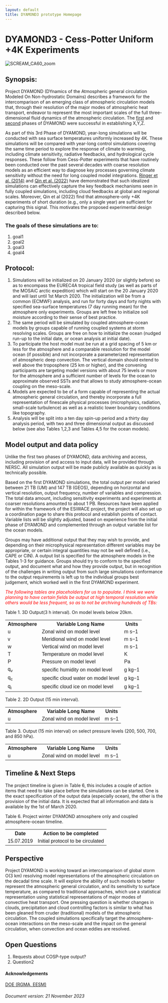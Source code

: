 ```yaml
---
layout: default
title: DYAMOND3 prototype Homepage
---
```


# DYAMOND3 - Cess-Potter Uniform +4K Experiments
<img src="images/AR_CA60_zoom2880x1440_starField.png" alt="SCREAM_CA60_zoom">

## Synopsis:
<p>
Project DYAMOND (DYnamics of the Atmospheric general circulation Modeled On Non-hydrostatic Domains) describes a framework for the intercomparison of an emerging class of atmospheric circulation models that, through their resolution of the major modes of atmospheric heat transport, endeavor to represent the most important scales of the full three-dimensional fluid dynamics of the atmospheric circulation. The <a href="https://www.esiwace.eu/the-project/past-phases/dyamond-initiative/services-dyamond-summer">first</a> and <a href="https://www.esiwace.eu/the-project/past-phases/dyamond-initiative/services-dyamond-winter">second</a> phases of DYAMOND were successful in establishing X,Y,Z. 
</p>
<p>
As part of this 3rd Phase of DYAMOND, year-long simulations will be conducted with sea surface temperatures uniformly increased by 4K. These simulations will be compared with year-long control simulations covering the same time period to explore the response of climate to warming, including climate sensitivity, radiative feedbacks, and hydrological cycle responses. These follow from Cess-Potter experiments that have routinely been conducted over the past several decades with coarse resolution models as an efficient way to diagnose key processes governing climate sensitivity without the need for long coupled model integrations. <a href="https://agupubs.onlinelibrary.wiley.com/doi/abs/10.1002/2014GL060347">Ringer et al. (2014)</a> and <a href="https://agupubs.onlinelibrary.wiley.com/doi/10.1029/2021JD035460">Qin et al. (2022)</a> have demonstrated that such idealized simulations can effectively capture the key feedback mechanisms seen in fully coupled simulations, including cloud feedbacks at global and regional scales. Moreover, Qin et al (2022) find that atmosphere-only +4K experiments of short duration (e.g., only a single year) are sufficient for capturing this signal. This motivates the proposed experimental design described below.
</p>

### The goals of these simulations are to:
<p><ol>
    <li>goal1</li>
    <li>goal2</li>
    <li>goal3</li>
    <li>goal4</li>
</ol></p>

## Protocol:
<p>
<ol>
    <li>Simulations will be initialized on 20 January 2020 (or slightly before) so as to encompass the EUREC4A tropical field study (as well as parts of the MOSAiC arctic expedition) which will start on the 20 January 2020 and will last until 1st March 2020. The initialization will be from a common (ECMWF) analysis, and run for forty days and forty nights with specified sea-surface temperatures (7 day running mean) for the atmosphere only experiments. Groups are left free to initialize soil moisture according to their sense of best practice.</li>
    <li>The same period will be simulated by coupled atmosphere-ocean models by groups capable of running coupled systems at storm resolving scales. Groups are free on how to initialize the ocean (nudged run-up to the initial date, or ocean analysis at initial date).</li>
    <li>To participate the host model must be run at a grid spacing of 5 km or less for the atmosphere and a comparable resolution for the model ocean (if possible) and not incorporate a parameterized representation of atmospheric deep convection. The vertical domain should extend to well above the troposphere (25 km or higher), and the convening participants are targeting model versions with about 75 levels or more for the atmosphere and a sufficient number of levels for the ocean to approximate observed SSTs and that allows to study atmosphere-ocean coupling on the meso-scale.</li>
    <li>Models are expected to be of a form capable of representing the actual atmospheric general circulation, and thereby incorporate a full representation of finescale physical processes (microphysics, radiation, small-scale turbulence) as well as a realistic lower boundary conditions like topography.</li>
    <li>Analysis will be split into a ten day spin-up period and a thirty day analysis period, with two and three dimensional output as discussed below (see also Tables 1,2,3 and Tables 4,5 for the ocean models).</li>
</ol>
</p>

## Model output and data policy
<p>
Unlike the first two phases of DYAMOND, data archiving and access, including provision of and access to input data, will be provided through NERSC. All simulation output will be made publicly available as quickly as is technically possible. 
</p>
<p>
Based on the first DYAMOND simulations, the total output per model varied between 21 TB (UM) and 147 TB (GEOS), depending on horizontal and vertical resolution, output frequency, number of variables and compression. The total data amount, including sensitivity experiments and experiments at coarser resolutions amounted to about 1 PB. Resources have been applied for within the framework of the ESiWACE project, the project will also set up a coordination page to share this protocol and establish points of contact. Variable lists will be slightly adjusted, based on experience from the initial phase of DYAMOND and complemented through an output variable list for the ocean models.
</p>
<p>
Groups may have additional output that they may wish to provide, and depending on their microphysical representation different variables may be appropriate, or certain integral quantities may not be well defined (i.e., CAPE or CIN). A output list is specified for the atmosphere models in the Tables 1-3 for guidance. Groups should try to conform to the specified output, and document what and how they provide output, but in recognition of the challenges in writing output from such large simulations conformance to the output requirements is left up to the individual groups best judgement, which worked well in the first DYAMOND experiment.
</p>
<p style="color:Red;"><i>
The following tables are placeholders for us to populate. I think we were planning to have certain fields be output at high temporal resolution while others would be less frequent, so as to not be archiving hundreds of TBs:
</i></p>
<p>Table 1. 3D Output(3 h interval). On model levels below 20km.
<style>
table {
  font-family: arial, sans-serif;
  border-collapse: collapse;
  width: 100%;
}

td, th {
  border: 1px solid #dddddd;
  text-align: left;
  padding: 8px;
}

tr:nth-child(even) {
  background-color: #dddddd;
}
</style>
<table>
    <tr>
        <th>Atmosphere</th>
        <th>Variable Long Name</th>
        <th>Units</th>
    </tr>
    <tr>
        <td>u</td>
        <td>Zonal wind on model level</td>
        <td>m s−1</td>
    </tr>
    <tr>
        <td>v</td>
        <td>Meridional wind on model level</td>
        <td>m s−1</td>
    </tr>
    <tr>
        <td>w</td>
        <td>Vertical wind on model level</td>
        <td>m s−1</td>
    </tr>
    <tr>
        <td>T</td>
        <td>Temperature on model level</td>
        <td>K</td>
    </tr>
    <tr>
        <td>P</td>
        <td>Pressure on model level</td>
        <td>Pa</td>
    </tr>
    <tr>
        <td>q<sub>v</sub></td>
        <td>specific humidity on model level</td>
        <td>g kg−1</td>
    </tr>
    <tr>
        <td>q<sub>c</sub></td>
        <td>specific cloud water on model level</td>
        <td>g kg−1</td>
    </tr>
    <tr>
        <td>q<sub>i</sub></td>
        <td>specific cloud ice on model level</td>
        <td>g kg−1</td>
    </tr>
</table>
</p>
<p>Table 2. 2D Output (15 min interval).
<table>
    <tr>
        <th>Atmosphere</th>
        <th>Variable Long Name</th>
        <th>Units</th>
    </tr>
    <tr>
        <td>u</td>
        <td>Zonal wind on model level</td>
        <td>m s−1</td>
    </tr>
</table>
</p>
<p>Table 3. Output (15 min interval) on select pressure levels (200, 500, 700, and 850 hPa).
<table>
    <tr>
        <th>Atmosphere</th>
        <th>Variable Long Name</th>
        <th>Units</th>
    </tr>
    <tr>
        <td>u</td>
        <td>Zonal wind on model level</td>
        <td>m s−1</td>
    </tr>
</table>
</p>

## Timeline & Next Steps
<p>
The project timeline is given in Table 6, this includes a couple of action items that need to take place before the simulations can be started. One is the exact specification of the output data (especially ocean), the other is the provision of the initial data. It is expected that all information and data is available by the 1st of March 2020.
</p>
<p>Table 6. Project winter DYAMOND atmosphere only and coupled atmosphere-ocean timeline.
<table>
    <tr>
        <th>Date</th>
        <th>Action to be completed</th>
    </tr>
    <tr>
        <td>15.07.2019 </td>
        <td>Initial protocol to be circulated</td>
    </tr>
</table>
</p>

## Perspective
Project DYAMOND is working toward an intercomparison of global storm O(3 km) resolving model representations of the atmospheric circulation on the decadal time scale. It will explore the ability of such models to better represent the atmospheric general circulation, and its sensitivity to surface temperature, as compared to traditional approaches, which use a statistical representation using statistical representations of major modes of convective heat transport. One pressing question is whether changes in clouds, precipitation and cloud controlling factors is similar to what has been gleaned from cruder (traditional) models of the atmospheric circulation. The coupled simulations specifically target the atmosphere-ocean interactions on the meso-scale and the impact on the general circulation, when convection and ocean eddies are resolved.

## Open Questions
<p><ol>
    <li>Requests about COSP-type output?</li>
    <li>Question2</li>
</ol></p>

#### Acknowledgements
[E3SM]: (https://e3sm.org/)
[SCREAM]: (link)
[NERSC]: (https://www.nersc.gov/)
[LLNL]: (https://www.llnl.gov/)
[PCMDI]: (https://pcmdi.llnl.gov/index.html)
[DOE (RGMA, EESM)](link)

###### Document version: 21 November 2023
[termsOfUse]: TermsOfUse/